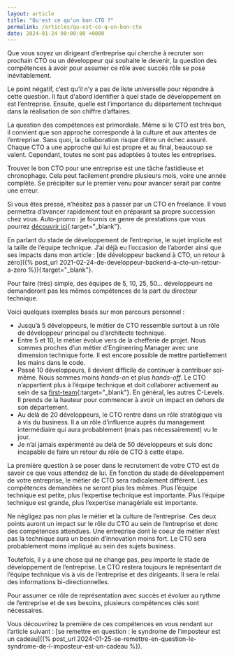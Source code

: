 ```yaml
---
layout: article
title: "Qu'est ce qu'un bon CTO ?"
permalink: /articles/qu-est-ce-q-un-bon-cto
date: 2024-01-24 00:00:00 +0000
---
```


Que vous soyez un dirigeant d’entreprise qui cherche à recruter son prochain CTO ou un développeur qui souhaite le devenir, la question des compétences à avoir pour assumer ce rôle avec succès rôle se pose inévitablement.

Le point négatif, c’est qu’il n’y a pas de liste universelle pour répondre à cette question. Il faut d'abord identifier à quel stade de développement en est l’entreprise. Ensuite, quelle est l’importance du département technique dans la réalisation de son chiffre d’affaires.

La question des compétences est primordiale. Même si le CTO est très bon, il convient que son approche corresponde à la culture et aux attentes de l’entreprise. Sans quoi, la collaboration risque d’être un échec assuré. Chaque CTO a une approche qui lui est propre et au final, beaucoup se valent. Cependant, toutes ne sont pas adaptées à toutes les entreprises.

Trouver le bon CTO pour une entreprise est une tâche fastidieuse et chronophage. Cela peut facilement prendre plusieurs mois, voire une année complète. Se précipiter sur le premier venu pour avancer serait par contre une erreur. 

Si vous êtes pressé, n’hésitez pas à passer par un CTO en freelance. Il vous permettra d’avancer rapidement tout en préparant sa propre succession chez vous. Auto-promo : je fournis ce genre de prestations que vous pourrez [découvrir ici](/){:target="_blank"}.

En parlant du stade de développement de l’entreprise, le sujet implicite est la taille de l’équipe technique. J’ai déjà eu l’occasion de l’aborder ainsi que ses impacts dans mon article : [de développeur backend à CTO, un retour à zéro]({% post_url 2021-02-24-de-developpeur-backend-a-cto-un-retour-a-zero %}){:target="_blank"}.

Pour faire (très) simple, des équipes de 5, 10, 25, 50… développeurs ne demanderont pas les mêmes compétences de la part du directeur technique. 

Voici quelques exemples basés sur mon parcours personnel :

- Jusqu’à 5 développeurs, le métier de CTO ressemble surtout à un rôle de développeur principal ou d’architecte technique.
- Entre 5 et 10, le métier évolue vers de la chefferie de projet. Nous sommes proches d’un métier d’Engineering Manager avec une dimension technique forte. Il est encore possible de mettre partiellement les mains dans le code.
- Passé 10 développeurs, il devient difficile de continuer à contribuer soi-même. Nous sommes moins *hands-on* et plus *hands-off*. Le CTO n’appartient plus à l’équipe technique et doit collaborer activement au sein de sa [first-team](https://www.youtube.com/watch?v=BjE_mPoZPSg){:target="_blank"}. En général, les autres C-Levels. Il prends de la hauteur pour commencer à avoir un impact en dehors de son département.
- Au delà de 20 développeurs, le CTO rentre dans un rôle stratégique vis à vis du business. Il a un rôle d’influence auprès du management intermédiaire qui aura probablement (mais pas nécessairement) vu le jour.
- Je n’ai jamais expérimenté au delà de 50 développeurs et suis donc incapable de faire un retour du rôle de CTO à cette étape.

La première question à se poser dans le recrutement de votre CTO est de savoir ce que vous attendez de lui. En fonction du stade de développement de votre entreprise, le métier de CTO sera radicalement différent. Les compétences demandées ne seront plus les mêmes. Plus l’équipe technique est petite, plus l’expertise technique est importante. Plus l’équipe technique est grande, plus l’expertise managériale est importante.

Ne négligez pas non plus le métier et la culture de l’entreprise. Ces deux points auront un impact sur le rôle du CTO au sein de l’entreprise et donc des compétences attendues. Une entreprise dont le coeur de métier n’est pas la technique aura un besoin d’innovation moins fort. Le CTO sera probablement moins impliqué au sein des sujets business.

Toutefois, il y a une chose qui ne change pas, peu importe le stade de développement de l’entreprise. Le CTO restera toujours le représentant de l’équipe technique vis à vis de l’entreprise et des dirigeants. Il sera le relai des informations bi-directionnelles.

Pour assumer ce rôle de représentation avec succès et évoluer au rythme de l’entreprise et de ses besoins, plusieurs compétences clés sont nécessaires. 

Vous découvrirez la première de ces compétences en vous rendant sur l’article suivant : [se remettre en question : le syndrome de l’imposteur est un cadeau]({% post_url 2024-01-25-se-remettre-en-question-le-syndrome-de-l-imposteur-est-un-cadeau %}).